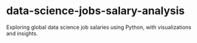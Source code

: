 # data-science-jobs-salary-analysis
Exploring global data science job salaries using Python, with visualizations and insights.
